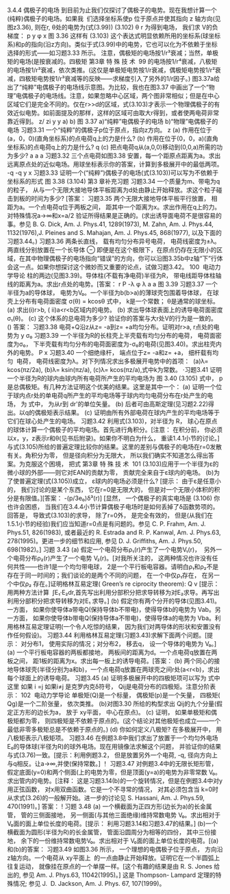 3.4.4 偶极子的电场
到目前为止我们仅探讨了偶极子的电势。现在我想计算一个(纯粹)偶极子的电场。如果我  们选择坐标系使p 位于原点并使其指向 z 轴方向(见图z3.36), 则在r, θ处的电势为(式(3.99))
(3.102)
θ
r
为得到电场， 我们求 V的负梯度：
p
y
φ
x
图 3.36
这样有
(3.103)
这个表达式明显依赖所用的坐标系(球坐标系)和p的指向(沿z方向)。类似于式(3.99)中的电势，它也可以化为不依赖于坐标选择的形式——如习题3.33 所示。
注意，偶极矩的电场按1/r³衰减；当然，单极矩的电场(是按衰减的。四极矩
第3章 特 殊 技 术  99
的电场按1/r⁴衰减，八极矩的电场按1/r³衰减，依次类推。(这仅是单极矩电势按1/r衰减，偶极矩电势按1/r²衰减，四极矩电势按1/r³衰减等的反映——求梯度引入了另外的1/r因子。)
图3.37a给出了“纯粹”电偶极子的电场线示意图。为比较，我也在图3.37 中画出了一个“物理”电偶极子的电场线。注意，如果忽略中心区域，两个图非常相似；但是在中心区域它们是完全不同的。仅在r>>d的区域，式(3.103)才表示一个物理偶极子的有效近似电势。如前面提及的那样，这样的区域可由取大r得到，或者使两电荷非常靠近得到。
z/
 zi
y
y
a)
b)
图 3.37
a)“纯粹”电偶极子的电场 b)“物理”电偶极子的电场
习题3.31 一个“纯粹”的偶极子p位于原点，指向z方向。
z
(a) 作用在位于(a，0，0)(直角坐标系)的点电荷q上的力是什么?
(b) 作用在位于(0，0，a)(直角坐标系)的点电荷q上的力是什么?
q
(c) 把点电荷q从(a,0,0)移动到(0,0,a)所需的功为多少?
a
a
a
习题3.32 三个点电荷如图3.38 安置，每一个距原点距离为a。求出远离原点处的近似电场。用球坐标表示你的答案，计算到多极展开中的最低两项。
-q
-q
y
x
习题3.33 证明一个(“纯粹”)偶极子的电场(式(3.103))可以写为不依赖于坐标系的形式
图 3.38
(3.104)
第3 章补充习题
习题3.34 一个质量为m、带电为q的粒子， 从与一个无限大接地导体平板距离为d处由静止开始释放。求这个粒子碰击到板的时间为多少? [答案：
习题3.35 两个无限大接地导体平板平行放置， 相距为a。一个点电荷q位于两板之间， 距其中一个距离为x。求出作用在q上的力。对特殊情况a→∞和x=a/2 验证所得结果是正确的。(求出诱导面电荷不是很容易的事。参见 B. G. Dick, Am. J. Phys.41, 1289(1973), M. Zahn, Am. J. Phys.44, 1132(1976),J. Pleines and S. Mahajan, Am. J. Phys.45, 868(1977), 以及下面的习题3.44。)
习题3.36 两条长直线， 载有均匀分布异号电荷， 电荷线密度为±λ。两直线分别放置在一个长导体
⊖ 即便是在这个极限下，在原点仍存在无限小的区域，在其中物理偶极子的电场指向“错误”的方向，你可以沿图3.35b中z轴“下”行体会这一点。如果你想探讨这个微妙而又重要的论点，试做习题3.42。
100  电动力学导论
柱的两边(见图3.39)。导体柱(不载有净电荷)半径为R， 带电线距导体柱轴线的距离为a。求出r点处的电势。[答案：
r
P
-λ
φ
λ
a
a
图 3.39
习题3.37 一个半径为a的导体球， 电势为V₀。一个半径为b(b>a)的薄球壳包围着导体球， 在球壳上分布有电荷面密度
σ(θ) = kcosθ
式中， k是一个常数； θ是通常的球坐标。
(a) 求出(i)r>b, ( ii)a<r<b区域内的电势。
(b) 求出导体球表面上的诱导电荷面密度σ₁(θ)。
(c) 这个体系的总电荷为多少? 验证你的答案与大r处V的行为是一致的。
()
答案：
习题3.38 电荷+Q沿z从z= -a到z= +a均匀分布。证明对r>a, r点处的电势为
y
σ₀
习题3.39 一个半径为R的长柱壳上半壳载有均匀分布的电荷， 电荷面密度为σ₀， 下半壳载有均匀分布的电荷面密度为-σ₀的电荷(见图3.40)。求出柱壳内外的电势。
P
x
习题3.40 一个细绝缘杆， 端点位于z= -a和z= +a， 细杆载有均匀  电荷， 电荷线密度为λ。对下列情况求出多极展开电势中的首项：  (a)λ= kcos(πz/2a), (b)λ= ksin(πz/a), (c)λ= kcos(πz/a),式中k为常数。
·习题3.41 证明一个半径为R的球内由球内所有电荷所产生的平均电场为
图 3.40
(3.105)
式中， p是总偶极矩。有几种方法证明这个优美的结果。这里是其中一个：
(a) 证明一个位于球内点r处的单电荷q所产生的平均电场等于球内均匀电荷分布在r处产生的电场， 为
式中， 为从r到 dr'的单位矢量。
(b) 后者可由高斯定理(见习题2.22)得出。以q的偶极矩表示结果。
(c) 证明由所有外部电荷在球内产生的平均电场等于它们在球心处产生的电场。
习题3.42 利用式(3.103)，对半径为 R， 球心在原点的球体计算一个偶极子的平均电场。首先进行角积分。[注意： 在积分前， 你必须以x，y，z表示r和θ(见书后附录)。如果你不明白为什么， 重读1.4.1小节的讨论。]与式(3.105)所给的普遍定理比较你的结果。这里的差别与偶极子的电场在r=0发散有关。角积分为零， 但是径向积分为无限大， 所以我们确实不知道怎么得出答案。为克服这个困境， 把式
第3章 特 殊 技 术  101
(3.103)应用于一个半径为ε的微小球的外部——则它对EAN的贡献为零， 贡献完全来自于ε球内的电场。
(b)为了使普遍定理(式(3.105))成立， ε球内的电场必须是什么? [提示： 由于ε是任意小的， 我们讨论的是某个东西， 它在r=0是无限大的， 但是对一个无限小体积的积分是有限值。][答案： -(p/3e₀)δ³(r)]
[显然， 一个偶极子的真实电场是
(3.106)
你也许会困惑， 当我们在3.4.4小节计算偶极子电场时是如何丢掉了δ函数势项的。回答是， 导致式(3.103)的求导， 除了r=0外， 是完全有效的， 但是(从我们在1.5.1小节的经验)我们应当知道r=0点是有问题的。参见 C. P. Frahm, Am. J. Phys.51, 826(1983), 或者最近的 R. Estrada and R. P. Kanwal, Am. J. Phys.63, 278(1995)。更进一步的细节和应用, 参见 D. J. Griffiths, Am. J. Phys.50, 698(1982)。]
习题 3.43
(a) 假定一个电荷分布ρ₁(r)产生了一个电势V₁(r)，  另外一个电荷分布ρ₂(r)产生了一个电势 V₂(r)。[对我所关注的， 这两种情况也许没有任何共性——也许1是一个均匀带电球， 2是一个平行板电容器。请明白ρ₁和ρ₂不是存在于同一时间的；我们谈论的是两个不同的问题， 在一个中仅ρ₁存在， 在另一个中仅ρ₂ 存在。]证明格林互易定理( Green’s re ciprocity theorem):
Q
v
[提示： 用两种方法计算  ∫E₁·E₂dr,首先写出利用分部积分把求导转移为对E₂求导。再写出利用分部积分把求导转移为对E₁ 求导。]
(b) 假定你有两个分开的导体(见图3.41)。一方面， 如果你使导体a带电Q(保持导体b不带电)，使得导体b的电势为 Vab。另一方面， 如果你使导体b带电Q(保持导体a不带电)，使得导体a的电势为 Vba。利用格林互易定理证明(一个令人吃惊的结果， 因为我们对两导体的形状和安置没有作任何假设)。
习题3.44 利用格林互易定理(习题3.43)求解下面两个问题。[提示： 对分布1， 使用实际的情况；对分布2， 移去q， 设一个导体的电势为 V₀。]
(a) 一个平行板电容器的两板都接地， 两板间的距离为d。一个点电荷q放置在两板之间， 距1板的距离为x。求出每一板上的诱导电荷。[答案：
(b) 两个同心的接地导体球壳(半径分别为a和b)，一个点电荷q放置在两球壳之间r处(a<r<b)，求出每个球面上的诱导电荷。
习题3.45
(a) 证明多极展开中的四极矩项可以写为
式中
这里
如果 i =j
如果i≠j
是克罗内克δ符号， Qij是电荷分布的四极矩。注意分阶表示：
102  电动力学导论
单极矩(Q)是一个标量， 偶极矩(p)是一个矢量， 四极矩( Qg)是一个二阶张量， 依次类推。
(b)对图3.30 所给的构型求出 Qij的九个分量(假定正方形的边长为a， 放于 xy平面， 中心在原点)。
(c) 证明， 如果单极矩和偶极矩都为零， 则四极矩是不依赖于原点的。(这个结论对其他极矩也成立——一个最低非零多极矩总是不依赖于原点的。)
(d) 你如何定义八极矩? 在多极展开中， 用八极矩表示八极矩项。
习题3.46 在例题3.8中我们求出了放置于一个均匀外电场E₀的导体球(半径为R)的球外电场。现在用镜像法求解这个问题， 并验证你的结果与式(3.76)一致。[提示：利用例题3.2， 但是放置另外一个电荷, -q, 径向方向上与q相反。让a→∞,并使(保持常数。]
！ 习题3.47 对例题3.4中的无限长矩形管， 假定底面(y=0)和两个侧面(上的电势为零，但是顶面(y=a)的电势为非零常数 V₀。求出管内的电势。[注释： 这是习题3.14(b)的一个旋转情况，但是在例题3.4中对y用正弦函数， 对x用双曲函数。它是一个不寻常的情况， 对其必须包含当 k=0时从求式(3.26)的一般解开始。进一步的讨论见 S. Hassani, Am. J. Phys.59, 470(1991)。]
答案：
! 习题 3.48
(a) 一个横截面为正四方形(边长为a)的长金属管， 管的三侧面接地， 另一侧面(与其他三面绝缘)维持常数电势 V₀。求出相对于 V₀面的面上单位长度的电荷。[提示： 利用习题3.14和习题3.47的结果。]
(b)一个横截面为圆形(半径为R)的长金属管， 管面沿圆周分为相等的四份， 其中三份接地， 余下的一份维持常数电势V₀。求出相对于 V₀面的面上单位长度的电荷。[(a)和(b)的答案：
习题3.49 如图3.36 所示， 一个理想的电偶极子位于原点， 方向沿z轴方向。一个电荷从 xy平面上  的一点由静止开始释放。证明它在一个半圆弧上往复运动， 就像挂在原点的一个单摆一样。[这个有趣的结果是由 R. S. Jones 给出的, 参见 Am. J. Phys.63, 11042(1995)。]
这是 Thompson- Lampard 定理的特殊情况; 参见 J.  D. Jackson, Am. J. Phys. 67, 107(1999)。
